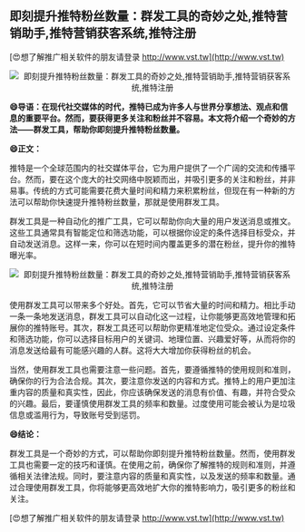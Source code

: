 ## **即刻提升推特粉丝数量：群发工具的奇妙之处,推特营销助手,推特营销获客系统,推特注册**

[😍想了解推广相关软件的朋友请登录 http://www.vst.tw](http://www.vst.tw)

 <center><img src="https://vst.tw/MP4/tuiguang/png/5.png" alt="即刻提升推特粉丝数量：群发工具的奇妙之处,推特营销助手,推特营销获客系统,推特注册"></center>

**😄导语：在现代社交媒体的时代，推特已成为许多人与世界分享想法、观点和信息的重要平台。然而，要获得更多关注和粉丝并不容易。本文将介绍一个奇妙的方法——群发工具，帮助你即刻提升推特粉丝数量。**

**😄正文：**

推特是一个全球范围内的社交媒体平台，它为用户提供了一个广阔的交流和传播平台。然而，要在这个庞大的社交网络中脱颖而出，并吸引更多的关注和粉丝，并非易事。传统的方式可能需要花费大量时间和精力来积累粉丝，但现在有一种新的方法可以帮助你快速提升推特粉丝数量，那就是使用群发工具。

群发工具是一种自动化的推广工具，它可以帮助你向大量的用户发送消息或推文。这些工具通常具有智能定位和筛选功能，可以根据你设定的条件选择目标受众，并自动发送消息。这样一来，你可以在短时间内覆盖更多的潜在粉丝，提升你的推特曝光率。

 <center><img src="https://vst.tw/MP4/tuiguang/png/6.png" alt="即刻提升推特粉丝数量：群发工具的奇妙之处,推特营销助手,推特营销获客系统,推特注册"></center>

使用群发工具可以带来多个好处。首先，它可以节省大量的时间和精力。相比手动一条一条地发送消息，群发工具可以自动化这一过程，让你能够更高效地管理和拓展你的推特账号。其次，群发工具还可以帮助你更精准地定位受众。通过设定条件和筛选功能，你可以选择目标用户的关键词、地理位置、兴趣爱好等，从而将你的消息发送给最有可能感兴趣的人群。这将大大增加你获得粉丝的机会。

当然，使用群发工具也需要注意一些问题。首先，要遵循推特的使用规则和准则，确保你的行为合法合规。其次，要注意你发送的内容和方式。推特上的用户更加注重内容的质量和真实性，因此，你应该确保发送的消息有价值、有趣，并符合受众的兴趣。最后，要谨慎使用群发工具的频率和数量。过度使用可能会被认为是垃圾信息或滥用行为，导致账号受到惩罚。

**😄结论：**

群发工具是一个奇妙的方式，可以帮助你即刻提升推特粉丝数量。然而，使用群发工具也需要一定的技巧和谨慎。在使用之前，确保你了解推特的规则和准则，并遵循相关法律法规。同时，要注意内容的质量和真实性，以及发送的频率和数量。通过合理使用群发工具，你将能够更高效地扩大你的推特影响力，吸引更多的粉丝和关注。

[😍想了解推广相关软件的朋友请登录 http://www.vst.tw](http://www.vst.tw)



